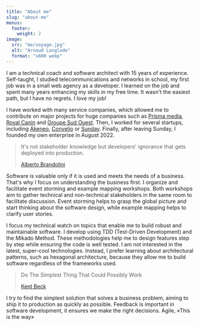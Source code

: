 ```yaml
---
title: "About me"
slug: "about-me"
menus:
  footer:
    weight: 2
image: 
  src: "me/voyage.jpg"
  alt: "Arnaud Langlade"
  format: "x600 webp"
---
```


I am a technical coach and software architect with 15 years of experience. Self-taught, I studied telecommunications and networks in school, my first job was in a small web agency as a developer. I learned on the job and spent many years enhancing my skills in my free time. It wasn't the easiest path, but I have no regrets. I love my job!

I have worked with many service companies, which allowed me to contribute on major projects for huge companies such as [Prisma media](https://www.prismamedia.com), [Royal Canin](https://www.royalcanin.com) and [Groupe Sud Ouest](https://www.groupesudouest.com). Then, I worked for several startups, including [Akeneo](https://www.akeneo.com), [Convelio](https://www.convelio.com) or [Sunday](https://sundayapp.com). Finally, after leaving Sunday, I founded my own enterprise in August 2022.

> It's not stakeholder knowledge but developers' ignorance that gets deployed into production.
>
> [Alberto Brandolini](https://www.linkedin.com/in/brando/)

Software is valuable only if it is used and meets the needs of a business. That's why I focus on understanding the business first. I organize and facilitate event storming and example mapping workshops. Both workshops aim to gather technical and non-technical stakeholders in the same room to facilitate discussion. Event storming helps to grasp the global picture and start thinking about the software design, while example mapping helps to clarify user stories.

I focus my technical watch on topics that enable me to build robust and maintainable software. I develop using TDD (Test-Driven Development) and the Mikado Method. These methodologies help me to design features step by step while ensuring the code is well tested. I am not interested in the latest, super-cool technologies. Instead, I prefer learning about architectural patterns, such as hexagonal architecture, because they allow me to build software regardless of the frameworks used.

> Do The Simplest Thing That Could Possibly Work
>
> [Kent Beck](https://www.linkedin.com/in/kentbeck/)

I try to find the simplest solution that solves a business problem, aiming to ship it to production as quickly as possible. Feedback is important in software development, it ensures we make the right decisions. Agile, «This is the way»
